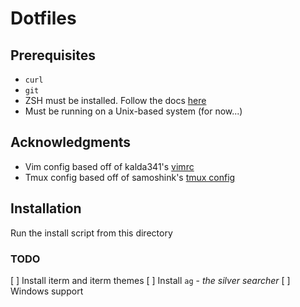 # Dotfiles

## Prerequisites
* `curl`
* `git`
* ZSH must be installed. Follow the docs [here](https://github.com/ohmyzsh/ohmyzsh/wiki/Installing-ZSH)
* Must be running on a Unix-based system (for now...)

## Acknowledgments
* Vim config based off of kalda341's [vimrc](https://github.com/kalda341/dotfiles/blob/master/editors/vim/vimrc)
* Tmux config based off of samoshink's [tmux config](https://github.com/samoshkin/tmux-config)

## Installation
Run the install script from this directory

### TODO 
[ ] Install iterm and iterm themes
[ ] Install `ag` - _the silver searcher_
[ ] Windows support
